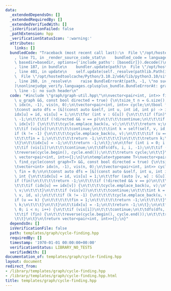 ```yaml
---
data:
  _extendedDependsOn: []
  _extendedRequiredBy: []
  _extendedVerifiedWith: []
  _isVerificationFailed: false
  _pathExtension: hpp
  _verificationStatusIcon: ':warning:'
  attributes:
    links: []
  bundledCode: "Traceback (most recent call last):\n  File \"/opt/hostedtoolcache/Python/3.10.2/x64/lib/python3.10/site-packages/onlinejudge_verify/documentation/build.py\"\
    , line 71, in _render_source_code_stat\n    bundled_code = language.bundle(stat.path,\
    \ basedir=basedir, options={'include_paths': [basedir]}).decode()\n  File \"/opt/hostedtoolcache/Python/3.10.2/x64/lib/python3.10/site-packages/onlinejudge_verify/languages/cplusplus.py\"\
    , line 187, in bundle\n    bundler.update(path)\n  File \"/opt/hostedtoolcache/Python/3.10.2/x64/lib/python3.10/site-packages/onlinejudge_verify/languages/cplusplus_bundle.py\"\
    , line 401, in update\n    self.update(self._resolve(pathlib.Path(included), included_from=path))\n\
    \  File \"/opt/hostedtoolcache/Python/3.10.2/x64/lib/python3.10/site-packages/onlinejudge_verify/languages/cplusplus_bundle.py\"\
    , line 260, in _resolve\n    raise BundleErrorAt(path, -1, \"no such header\"\
    )\nonlinejudge_verify.languages.cplusplus_bundle.BundleErrorAt: graph/graph-util.hpp:\
    \ line -1: no such header\n"
  code: "#include \"graph/graph-util.hpp\"\n\nvector<pair<int, int>> find_cycle(const\
    \ u_graph &G, const bool directed = true) {\n\tsize_t n = G.size();\n\tvector<int>\
    \ idx(n, -1), vis(n, 0);\n\tvector<pair<int, int>> cycle;\n\tbool fin = 0;\n\n\
    \tconst auto dfs = [&](const auto &self, int u, int id, int p) -> int {\n\t\t\
    idx[u] = id, vis[u] = 1;\n\t\tfor (int v : G[u]) {\n\t\t\tif (fin)\n\t\t\t\treturn\
    \ -1;\n\t\t\tif (!directed && v == p)\n\t\t\t\tcontinue;\n\t\t\tif (idx[u] ==\
    \ idx[v]) {\n\t\t\t\tcycle.emplace_back(u, v);\n\t\t\t\treturn v;\n\t\t\t}\n\t\
    \t\tif (vis[v])\n\t\t\t\tcontinue;\n\t\t\tint k = self(self, v, id, u);\n\t\t\t\
    if (k != -1) {\n\t\t\t\tcycle.emplace_back(u, v);\n\t\t\t\tif (u == k) {\n\t\t\
    \t\t\tfin = 1;\n\t\t\t\t\treturn -1;\n\t\t\t\t}\n\t\t\t\treturn k;\n\t\t\t}\n\t\
    \t}\n\t\tidx[u] = -1;\n\t\treturn -1;\n\t};\n\n\tfor (int i = 0; i < n; i++) {\n\
    \t\tif (vis[i])\n\t\t\tcontinue;\n\t\tdfs(dfs, i, i, -1);\n\t\tif (fin) {\n\t\t\
    \treverse(cycle.begin(), cycle.end());\n\t\t\treturn cycle;\n\t\t}\n\t}\n\treturn\
    \ vector<pair<int, int>>{};\n}\n\ntemplate<typename T>\nvector<pair<int, int>>\
    \ find_cycle(const graph<T> &G, const bool directed = true) {\n\tsize_t n = G.size();\n\
    \tvector<int> idx(n, -1), vis(n, 0);\n\tvector<pair<int, int>> cycle;\n\tbool\
    \ fin = 0;\n\n\tconst auto dfs = [&](const auto &self, int u, int id, int p) ->\
    \ int {\n\t\tidx[u] = id, vis[u] = 1;\n\t\tfor (auto [v, w] : G[u]) {\n\t\t\t\
    if (fin)\n\t\t\t\treturn -1;\n\t\t\tif (!directed && v == p)\n\t\t\t\tcontinue;\n\
    \t\t\tif (idx[u] == idx[v]) {\n\t\t\t\tcycle.emplace_back(u, v);\n\t\t\t\treturn\
    \ v;\n\t\t\t}\n\t\t\tif (vis[v])\n\t\t\t\tcontinue;\n\t\t\tint k = self(self,\
    \ v, id, u);\n\t\t\tif (k != -1) {\n\t\t\t\tcycle.emplace_back(u, v);\n\t\t\t\t\
    if (u == k) {\n\t\t\t\t\tfin = 1;\n\t\t\t\t\treturn -1;\n\t\t\t\t}\n\t\t\t\treturn\
    \ k;\n\t\t\t}\n\t\t}\n\t\tidx[u] = -1;\n\t\treturn -1;\n\t};\n\n\tfor (int i =\
    \ 0; i < n; i++) {\n\t\tif (vis[i])\n\t\t\tcontinue;\n\t\tdfs(dfs, i, i, -1);\n\
    \t\tif (fin) {\n\t\t\treverse(cycle.begin(), cycle.end());\n\t\t\treturn cycle;\n\
    \t\t}\n\t}\n\treturn vector<pair<int, int>>{};\n}"
  dependsOn: []
  isVerificationFile: false
  path: templates/graph/cycle-finding.hpp
  requiredBy: []
  timestamp: '1970-01-01 00:00:00+00:00'
  verificationStatus: LIBRARY_NO_TESTS
  verifiedWith: []
documentation_of: templates/graph/cycle-finding.hpp
layout: document
redirect_from:
- /library/templates/graph/cycle-finding.hpp
- /library/templates/graph/cycle-finding.hpp.html
title: templates/graph/cycle-finding.hpp
---
```

